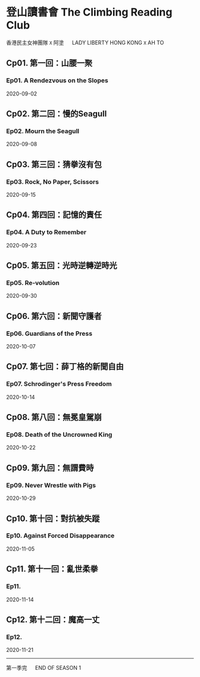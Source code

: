 # 登山讀書會 The Climbing Reading Club
香港民主女神團隊 `X` 阿塗 　 LADY LIBERTY HONG KONG `X` AH TO

## Cp01. 第一回：山腰一聚
### Ep01. A Rendezvous on the Slopes
2020-09-02
## Cp02. 第二回：慢的Seagull
### Ep02. Mourn the Seagull
2020-09-08
## Cp03. 第三回：猜拳沒有包
### Ep03. Rock, No Paper, Scissors
2020-09-15
## Cp04. 第四回：記憶的責任
### Ep04. A Duty to Remember
2020-09-23
## Cp05. 第五回：光時逆轉逆時光
### Ep05. Re-volution
2020-09-30
## Cp06. 第六回：新聞守護者
### Ep06. Guardians of the Press
2020-10-07
## Cp07. 第七回：薛丁格的新聞自由
### Ep07. Schrodinger's Press Freedom
2020-10-14
## Cp08. 第八回：無冕皇駕崩
### Ep08. Death of the Uncrowned King
2020-10-22
## Cp09. 第九回：無謂費時
### Ep09. Never Wrestle with Pigs
2020-10-29
## Cp10. 第十回：對抗被失蹤
### Ep10. Against Forced Disappearance
2020-11-05
## Cp11. 第十一回：亂世柔拳
### Ep11. 
2020-11-14
## Cp12. 第十二回：魔高一丈
### Ep12. 
2020-11-21

---
第一季完 　 END OF SEASON 1
